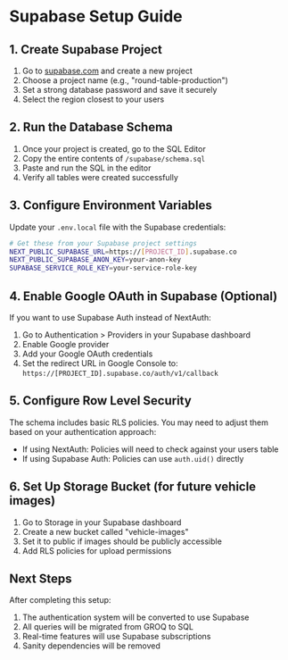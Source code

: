 # Supabase Setup Guide

## 1. Create Supabase Project

1. Go to [supabase.com](https://supabase.com) and create a new project
2. Choose a project name (e.g., "round-table-production")
3. Set a strong database password and save it securely
4. Select the region closest to your users

## 2. Run the Database Schema

1. Once your project is created, go to the SQL Editor
2. Copy the entire contents of `/supabase/schema.sql`
3. Paste and run the SQL in the editor
4. Verify all tables were created successfully

## 3. Configure Environment Variables

Update your `.env.local` file with the Supabase credentials:

```bash
# Get these from your Supabase project settings
NEXT_PUBLIC_SUPABASE_URL=https://[PROJECT_ID].supabase.co
NEXT_PUBLIC_SUPABASE_ANON_KEY=your-anon-key
SUPABASE_SERVICE_ROLE_KEY=your-service-role-key
```

## 4. Enable Google OAuth in Supabase (Optional)

If you want to use Supabase Auth instead of NextAuth:

1. Go to Authentication > Providers in your Supabase dashboard
2. Enable Google provider
3. Add your Google OAuth credentials
4. Set the redirect URL in Google Console to:
   `https://[PROJECT_ID].supabase.co/auth/v1/callback`

## 5. Configure Row Level Security

The schema includes basic RLS policies. You may need to adjust them based on your authentication approach:

- If using NextAuth: Policies will need to check against your users table
- If using Supabase Auth: Policies can use `auth.uid()` directly

## 6. Set Up Storage Bucket (for future vehicle images)

1. Go to Storage in your Supabase dashboard
2. Create a new bucket called "vehicle-images"
3. Set it to public if images should be publicly accessible
4. Add RLS policies for upload permissions

## Next Steps

After completing this setup:
1. The authentication system will be converted to use Supabase
2. All queries will be migrated from GROQ to SQL
3. Real-time features will use Supabase subscriptions
4. Sanity dependencies will be removed